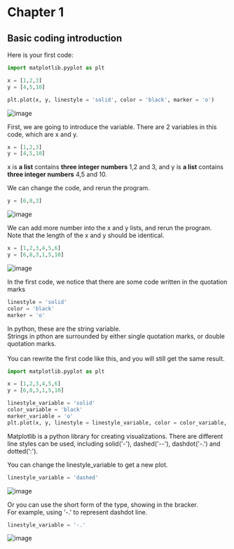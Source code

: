 # Chapter 1

## Basic coding introduction

Here is your first code:

```python
import matplotlib.pyplot as plt

x = [1,2,3]
y = [4,5,10]

plt.plot(x, y, linestyle = 'solid', color = 'black', marker = 'o')
```
![image](https://user-images.githubusercontent.com/51909547/177478703-270efb9f-8073-455a-af65-af034c1a3a2a.png)

First, we are going to introduce the variable.
There are 2 variables in this code, which are x and y.

```python
x = [1,2,3]
y = [4,5,10]
```

x is __a list__ contains __three integer numbers__ 1,2 and 3, and
y is __a list__ contains __three integer numbers__ 4,5 and 10.

We can change the code, and rerun the program.
```python
y = [6,8,3]
```
![image](https://user-images.githubusercontent.com/51909547/177485370-4b4dad4a-3211-43d2-b9b7-0b9ae571edb8.png)

We can add more number into the x and y lists, and rerun the program. <br/>
Note that the length of the x and y should be identical.
```python
x = [1,2,3,4,5,6]
y = [6,8,3,1,5,10]
```
![image](https://user-images.githubusercontent.com/51909547/177485784-1a698ceb-1c1c-4e7e-87d9-44470b7be590.png)

In the first code, we notice that there are some code written in the quotation marks
```python
linestyle = 'solid' 
color = 'black'
marker = 'o'
```
In python, these are the string variable. <br/>
Strings in pthon are surrounded by either single quotation marks, or double quotation marks. <br/>
<br/>
You can rewrite the first code like this, and you will still get the same result.
```python
import matplotlib.pyplot as plt

x = [1,2,3,4,5,6]
y = [6,8,3,1,5,10]

linestyle_variable = 'solid' 
color_variable = 'black'
marker_variable = 'o'
plt.plot(x, y, linestyle = linestyle_variable, color = color_variable, marker = marker_variable)
```

Matplotlib is a python library for creating visualizations.
There are different line styles can be used, including solid('-'), dashed('--'), dashdot('-.') and dotted(':').

You can change the linestyle_variable to get a new plot.
```python
linestyle_variable = 'dashed' 
```
![image](https://user-images.githubusercontent.com/51909547/177489313-2f4f3d9b-f105-48f6-8cca-e9acff616385.png)

Or you can use the short form of the type, showing in the bracker. <br/>
For example, using '-.' to represent dashdot line.
```python
linestyle_variable = '-.' 
```
![image](https://user-images.githubusercontent.com/51909547/177489597-165f476c-8b5b-4da6-b3ad-852eade4a5b1.png)
